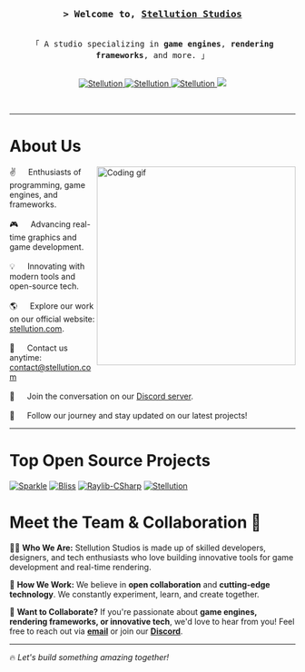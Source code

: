 <!-- Intro  -->
<h3 align="center">
        <samp>&gt; Welcome to,
                <b><a target="_blank" href="https://discord.gg/7XKw6YQa76">Stellution Studios</a></b>
        </samp>
</h3>

<p align="center"> 
  <samp>
    <br>
    「 A studio specializing in <b>game engines</b>, <b>rendering frameworks</b>, and more. 」
    <br>
    <br>
  </samp>
</p>

<p align="center">
 <a href="https://discord.gg/7XKw6YQa76" target="blank">
  <img src="https://img.shields.io/badge/Discord-%237289DA.svg?logo=discord&logoColor=white" alt="Stellution" />
 </a>
 <a href="https://www.instagram.com/Stellution" target="_blank">
  <img src="https://img.shields.io/badge/Instagram-%23E4405F.svg?logo=Instagram&logoColor=white" alt="Stellution"/>
 </a>
 <a href="https://twitch.tv/Stellutio" target="_blank">
  <img src="https://img.shields.io/badge/Twitch-%239146FF.svg?logo=Twitch&logoColor=white" alt="Stellution" />
 </a>
 <a href="https://www.youtube.com/channel/UCHme8zWPZGL13TxSLdqO3OA" target="_blank">
  <img src="https://img.shields.io/badge/YouTube-%23FF0000.svg?logo=YouTube&logoColor=white" />
 </a>
</p>
<br />

---

<!-- About Section -->
# About Us
<p>
 <img align="right" width="350" src="https://user-images.githubusercontent.com/37551474/113611467-3a567d80-9657-11eb-862b-b07b4f105c6f.gif" alt="Coding gif" />
 ✌️ &emsp; Enthusiasts of programming, game engines, and frameworks.<br/><br/>
 🎮 &emsp; Advancing real-time graphics and game development.<br/><br/>
 💡 &emsp; Innovating with modern tools and open-source tech.<br/><br/>
 🌎 &emsp; Explore our work on our official website: <a href="https://stellution.com">stellution.com</a>.<br/><br/>
 📧 &emsp; Contact us anytime: <a href="mailto:contact@stellution.com">contact@stellution.com</a><br/><br/>
 💬 &emsp; Join the conversation on our <a href="https://discord.gg/7XKw6YQa76">Discord server</a>.<br/><br/>
 🚀 &emsp; Follow our journey and stay updated on our latest projects!
</p>

---

<!-- Projects Section -->
# Top Open Source Projects
[![Sparkle](https://github-readme-stats.vercel.app/api/pin/?username=MrScautHD&repo=Sparkle&border_color=7F3FBF&bg_color=0D1117&title_color=C9D1D9&text_color=8B949E&icon_color=7F3FBF)](https://github.com/MrScautHD/Sparkle)
[![Bliss](https://github-readme-stats.vercel.app/api/pin/?username=MrScautHD&repo=Bliss&border_color=7F3FBF&bg_color=0D1117&title_color=C9D1D9&text_color=8B949E&icon_color=7F3FBF)](https://github.com/MrScautHD/Bliss)
[![Raylib-CSharp](https://github-readme-stats.vercel.app/api/pin/?username=MrScautHD&repo=Raylib-CSharp&border_color=7F3FBF&bg_color=0D1117&title_color=C9D1D9&text_color=8B949E&icon_color=7F3FBF)](https://github.com/MrScautHD/Raylib-CSharp)
[![Stellution](https://github-readme-stats.vercel.app/api/pin/?username=MrScautHD&repo=Stellution&border_color=7F3FBF&bg_color=0D1117&title_color=C9D1D9&text_color=8B949E&icon_color=7F3FBF)](https://github.com/MrScautHD/Stellution)

<!-- Team & Collaboration Section -->
# Meet the Team & Collaboration 🤝

👨‍💻 **Who We Are:** Stellution Studios is made up of skilled developers, designers, and tech enthusiasts who love building innovative tools for game development and real-time rendering.

💼 **How We Work:** We believe in **open collaboration** and **cutting-edge technology**. We constantly experiment, learn, and create together.

🔗 **Want to Collaborate?** If you're passionate about **game engines, rendering frameworks, or innovative tech**, we'd love to hear from you! Feel free to reach out via **[email](mailto:contact@stellution.com)** or join our **[Discord](https://discord.gg/7XKw6YQa76)**.

---

🔥 *Let's build something amazing together!*
